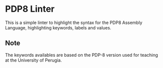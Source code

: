 # PDP8 Linter

This is a simple linter to highlight the syntax for the PDP8 Assembly Language, highlighting keywords, labels and values.

## Note
The keywords availables are based on the PDP-8 version used for teaching at the University of Perugia.
